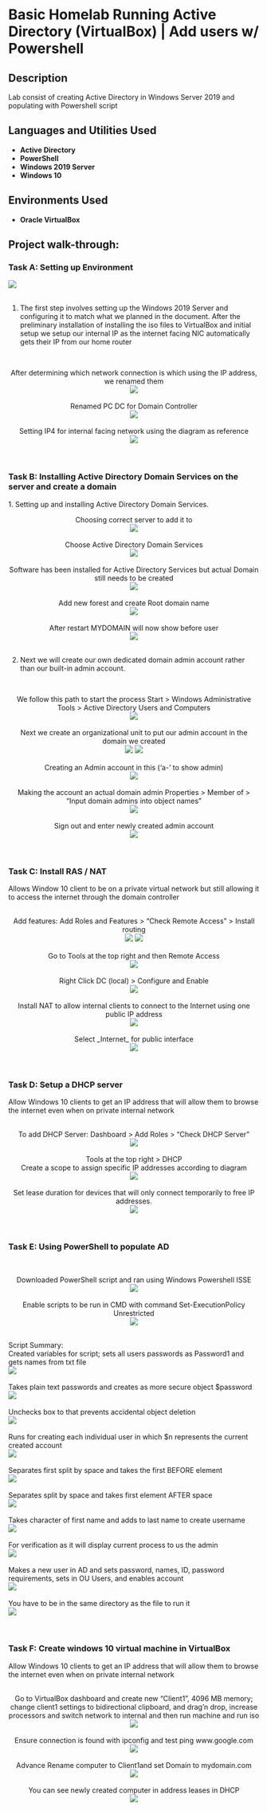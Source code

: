 <h1>Basic Homelab Running Active Directory (VirtualBox) | Add users w/ Powershell</h1>

<h2>Description</h2>
Lab consist of creating Active Directory in Windows Server 2019 and populating with Powershell script
<br />


<h2>Languages and Utilities Used</h2>

- <b>Active Directory</b> 
- <b>PowerShell</b>
- <b>Windows 2019 Server</b>
- <b>Windows 10</b>

<h2>Environments Used </h2>

- <b>Oracle VirtualBox</b>

<h2>Project walk-through:</h2>


<h3>Task A: Setting up Environment</h3>
<img src="https://github.com/user-attachments/assets/a5656faf-9905-423f-8cfe-436a4fbf62be"/>
<br />
<br />

1. The first step involves setting up the Windows 2019 Server and configuring it to match what we planned in the document. After the preliminary installation of installing the iso files to VirtualBox and initial setup we setup our internal IP as the internet facing NIC automatically gets their IP from our home router
<br />
<p align="center">
After determining which network connection is which using the IP address, we renamed them<br/>
<img src="https://github.com/user-attachments/assets/af1f6aec-a3e4-488e-86bf-658024d53de6"/>
<br />
<br />
Renamed PC DC for Domain Controller<br/>
<img src= "https://github.com/user-attachments/assets/882e0508-0bf2-4eca-9069-3bfc22a12658"/>
<br />
<br />
Setting IP4 for internal facing network using the diagram as reference<br/>
<img src= "https://github.com/user-attachments/assets/bac38f04-4956-4aa0-a68a-5797bff17159"/>
<br />
<br />
<br />

  
<h3>Task B: Installing Active Directory Domain Services on the server and create a domain</h3>
1.	Setting up and installing Active Directory Domain Services.
<br />
<p align="center">
Choosing correct server to add it to<br/>
<img src= "https://github.com/user-attachments/assets/ba21fcc1-01c9-43f2-af44-fa59696b41ff"/>
<br />
<br />
Choose Active Directory Domain Services<br/>
<img src= "https://github.com/user-attachments/assets/c14f9ab0-3c76-4665-8372-b05cbb1f7654"/>
<br />
<br />
Software has been installed for Active Directory Services but actual Domain still needs to be created<br/>
<img src= "https://github.com/user-attachments/assets/ea5c7884-8c24-45cd-a020-7d539df33fe0"/>
<br />
<br />
Add new forest and create Root domain name<br/>
<img src= "https://github.com/user-attachments/assets/b1ca428b-01c7-41e4-9e9f-9e747f373d02"/>
<br />
<br />
After restart MYDOMAIN will now show before user<br/>
<img src= "https://github.com/user-attachments/assets/18928983-76cf-4e33-af58-3cd0319030d8"/>
<br />
<br />
  
2.	Next we will create our own dedicated domain admin account rather than our built-in admin account. <br />
<br />
<p align="center">
We follow this path to start the process Start > Windows Administrative Tools > Active Directory Users and Computers<br/>
<img src= "https://github.com/user-attachments/assets/27003022-03cd-40bb-a389-352824f2a07b"/>
<br />
<br />
Next we create an organizational unit to put our admin account in the domain we created<br/>
<img src= "https://github.com/user-attachments/assets/223b7caa-b5fc-4b46-b00f-25a4578fb0dc"/>
<img src= "https://github.com/user-attachments/assets/eccf24ec-9e7f-4274-8ee9-efe87ba4c29c"/>
<br />
<br />
Creating an Admin account in this (‘a-’ to show admin)<br/>
<img src= "https://github.com/user-attachments/assets/f23f2ff8-7a58-472e-bfc2-3d811f74bc09"/>
<br />
<br />
Making the account an actual domain admin Properties > Member of > “Input domain admins into object names”<br/>
<img src= "https://github.com/user-attachments/assets/48ddc3d1-cbd5-45c4-9451-efbf2614997f"/>
<br />
<br />
Sign out and enter newly created admin account<br/>
<img src= "https://github.com/user-attachments/assets/3a730a64-57b1-4d24-8c58-2bd3f33a2c7f"/>
<br />
<br />
<br />


<h3>Task C: Install RAS / NAT</h3>
Allows Window 10 client to be on a private virtual network but still allowing it to access the internet through the domain controller<br/>
<br/>
<p align="center">
Add features: Add Roles and Features > “Check Remote Access” > Install routing<br/>
<img src= "https://github.com/user-attachments/assets/2b9c7c5f-a700-4d6d-9624-23cececead4e"/>
<img src= "https://github.com/user-attachments/assets/42c3f1d1-1467-4fd8-a60a-cf80d17750cb"/>
<br />
<br />
Go to Tools at the top right and then Remote Access<br/>
<img src= "https://github.com/user-attachments/assets/74f37487-593e-4278-8626-4af5d535f4a6"/>
<br />
<br />
Right Click DC (local) > Configure and Enable<br/>
<img src= "https://github.com/user-attachments/assets/c71a994a-d91f-461a-aac4-81ee06828961"/>
<br />
<br />
Install NAT to allow internal clients to connect to the Internet using one public IP address<br/>
<img src= "https://github.com/user-attachments/assets/8ae4de86-0f2e-49e2-8470-653a6a04169e"/>
<br />
<br />
Select _Internet_ for public interface<br/>
<img src= "https://github.com/user-attachments/assets/0bcf73b2-88b2-4214-8bc4-b902b11f505f"/>
<br />
<br />
<br />


<h3>Task D: Setup a DHCP server</h3>
Allow Windows 10 clients to get an IP address that will allow them to browse the internet even when on private internal network<br/>
<br/>
<p align="center">
To add DHCP Server: Dashboard > Add Roles > “Check DHCP Server”<br/>
<img src= "https://github.com/user-attachments/assets/a515f941-68fd-41d4-a244-e69b2b708260"/>
<br />
<br />
Tools at the top right > DHCP<br/>
Create a scope to assign specific IP addresses according to diagram<br/>
<img src= "https://github.com/user-attachments/assets/fb1f5f2e-d062-4491-aea5-71654a69bc83"/>
<br />
<br />
Set lease duration for devices that will only connect temporarily to free IP addresses.<br/>
<img src= "https://github.com/user-attachments/assets/86a08359-25c1-4cc1-ba20-f5e7f4d22f6c"/>
<br />
<br />
<br />


<h3>Task E: Using PowerShell to populate AD</h3>
<br/>
<p align="center">
Downloaded PowerShell script and ran using Windows Powershell ISSE<br/>
<img src= "https://github.com/user-attachments/assets/ee7d2302-d33d-41a9-a793-a1324bcbf9f1"/>
<br />
<br />
Enable scripts to be run in CMD with command Set-ExecutionPolicy Unrestricted<br/>
<img src= "https://github.com/user-attachments/assets/9befc099-15fb-4398-b4f3-e45d3921bde4"/>
<br />
<br />
  
Script Summary: <br/>
Created variables for script; sets all users passwords as Password1 and gets names from txt file<br/>
<img src= "https://github.com/user-attachments/assets/9368e7b4-3c61-4c4f-9098-11740efc17e2"/>
<br />
<br />
Takes plain text passwords and creates as more secure object $password<br/>
<img src= "https://github.com/user-attachments/assets/78d19cc2-cbbd-4181-8189-aed64731d4fa"/>
<br />
<br />
Unchecks box to that prevents accidental object deletion<br/>
<img src= "https://github.com/user-attachments/assets/4af005b1-f6ae-4595-9eac-28935ef31943"/>
<br />
<br />
Runs for creating each individual user in which $n represents the current created account<br/>
<img src= "https://github.com/user-attachments/assets/b82e3097-b0af-4f55-9763-58ba4c018eb8"/>
<br />
<br />
Separates first split by space and takes the first BEFORE element<br/>
<img src= "https://github.com/user-attachments/assets/2551f533-86d1-40b7-b83f-805d6cba38bd"/>
<br />
<br />
Separates split by space and takes first element AFTER space<br/>
<img src= "https://github.com/user-attachments/assets/1c4afaf2-09cf-43fd-a490-3cab62c15ea4"/>
<br />
<br />
Takes character of first name and adds to last name to create username<br/>
<img src= "https://github.com/user-attachments/assets/4b9527d7-6329-466c-bfea-b37648ee7517"/>
<br />
<br />
For verification as it will display current process to us the admin<br/>
<img src= "https://github.com/user-attachments/assets/5a228ae3-a9a8-4cba-98eb-3beeade4e007"/>
<br />
<br />
Makes a new user in AD and sets password, names, ID, password requirements, sets in OU Users, and enables account<br/>
<img src= "https://github.com/user-attachments/assets/75e25724-a205-451a-8e31-47382b8538a4"/>
<br />
<br />
You have to be in the same directory as the file to run it<br/>
<img src= "https://github.com/user-attachments/assets/50d9d6ff-d04a-410c-8d9b-f4cf07e63905"/>
<br />
<br />
<br/>


<h3>Task F: Create windows 10 virtual machine in VirtualBox</h3>
Allow Windows 10 clients to get an IP address that will allow them to browse the internet even when on private internal network<br/>
<br/>
<p align="center">
Go to VirtualBox dashboard and create new “Client1”, 4096 MB memory; change client1 settings to bidirectional clipboard, and drag’n drop, increase processors and switch network to internal and then run machine and run iso<br/>
<img src= "https://github.com/user-attachments/assets/0de66894-48c2-47f6-a262-33dcf1ec33e3"/>
<br />
<br />
Ensure connection is found with ipconfig and test ping www.google.com<br/>
<img src= "https://github.com/user-attachments/assets/80de60fe-0cb6-4a18-8db4-85f1f55457c7"/>
<br />
<br />
Advance Rename computer to Client1and set Domain to mydomain.com<br/>
<img src= "https://github.com/user-attachments/assets/b559c66a-7996-4cd2-9eda-ec5b9cd4c7a3"/>
<br />
<br />
You can see newly created computer in address leases in DHCP<br/>
<img src= "https://github.com/user-attachments/assets/a858ffc8-4188-43f8-8520-a75883a33e6c"/>
<br />
<br />



  
<!--
 ```diff
- text in red
+ text in green
! text in orange
# text in gray
@@ text in purple (and bold)@@
```
--!>
